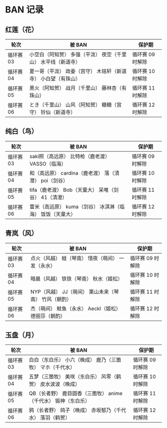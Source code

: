 # BAN 记录

## 红莲（花）

| 轮次      | 被 BAN | 保护期           |
| --------- | ------ | ---------------- |
| 循环赛 03 |小空白（阿知贺） 多强（平泷） 夜空（千里山） 水平线（新道寺）| 循环赛 09 时解除 |
| 循环赛 04 |夏一哥（平泷） 政委（宫守） 木铭轩（新道寺） 小白望（有珠山）| 循环赛 10 时解除 |
| 循环赛 05 |黑火（阿知贺） 战月（千里山） 藤林杏（有珠山）| 循环赛 11 时解除 |
| 循环赛 06 |とき（千里山） 山风（阿知贺） 糖糖（宫守） 铃仙（新道寺）| 循环赛 12 时解除 |

## 纯白（鸟）

| 轮次      | 被 BAN | 保护期           |
| --------- | ------ | ---------------- |
| 循环赛 03 |saki照（高远原） 比特枪（鹿老渡） VASSO（临海）| 循环赛 09 时解除 |
| 循环赛 04 |和（高远原） cardina（鹿老渡） 落（清澄） poi（剑谷）| 循环赛 10 时解除 |
| 循环赛 05 |tifa（鹿老渡） Bob（天童大） 呆唯（剑谷） 41（清澄）| 循环赛 11 时解除 |
| 循环赛 06 |雷米（高远原） kuma（剑谷） 冰淇淋（临海） 饭饭（天童大）| 循环赛 12 时解除 |

## 青岚（风）

| 轮次      | 被 BAN | 保护期           |
| --------- | ------ | ---------------- |
| 循环赛 03 |点火（风越） 蛙（琴南） 惜夜（萌间） 一发（永水）| 循环赛 09 时解除 |
| 循环赛 04 |暗晨（风越） 铁铁（琴南） 秋水（姬松）| 循环赛 10 时解除 |
| 循环赛 05 |NYP（风越） JJ（萌间） 栗山未来（琴南） 竹风（朝酌）| 循环赛 11 时解除 |
| 循环赛 06 |杰（萌间） 鱿鱼（永水） Aeckl（姬松） 德丽莎（朝酌）| 循环赛 12 时解除 |

## 玉盘（月）

| 轮次      | 被 BAN | 保护期           |
| --------- | ------ | ---------------- |
| 循环赛 03 |白白（东白乐） 小六（晚成） 鹿乃（三箇牧） マホ（千代水）| 循环赛 09 时解除 |
| 循环赛 04 |五梦（三箇牧） 美咲（东白乐） 风零（鹤贺） 皮水波波（晚成）| 循环赛 10 时解除 |
| 循环赛 05 |QB（长者野） 鹿目圆香（三箇牧） anime（千代水） 锻神（东白乐）| 循环赛 11 时解除 |
| 循环赛 06 |鸦（长者野） 鸽子（晚成） 赤坂郁乃（千代水） 落羽（鹤贺）| 循环赛 12 时解除 |

